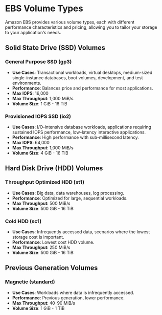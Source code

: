 # EBS Volume Types

Amazon EBS provides various volume types, each with different performance characteristics and pricing, allowing you to tailor your storage to your application's needs.

## Solid State Drive (SSD) Volumes

### General Purpose SSD (gp3)

- **Use Cases**: Transactional workloads, virtual desktops, medium-sized single-instance databases, boot volumes, development, and test environments.
- **Performance**: Balances price and performance for most applications.
- **Max IOPS**: 16,000
- **Max Throughput**: 1,000 MiB/s
- **Volume Size**: 1 GiB - 16 TiB

### Provisioned IOPS SSD (io2)

- **Use Cases**: I/O-intensive database workloads, applications requiring sustained IOPS performance, low-latency interactive applications.
- **Performance**: High performance with sub-millisecond latency.
- **Max IOPS**: 64,000
- **Max Throughput**: 1,000 MiB/s
- **Volume Size**: 4 GiB - 16 TiB

## Hard Disk Drive (HDD) Volumes

### Throughput Optimized HDD (st1)

- **Use Cases**: Big data, data warehouses, log processing.
- **Performance**: Optimized for large, sequential workloads.
- **Max Throughput**: 500 MiB/s
- **Volume Size**: 500 GiB - 16 TiB

### Cold HDD (sc1)

- **Use Cases**: Infrequently accessed data, scenarios where the lowest storage cost is important.
- **Performance**: Lowest cost HDD volume.
- **Max Throughput**: 250 MiB/s
- **Volume Size**: 500 GiB - 16 TiB

## Previous Generation Volumes

### Magnetic (standard)

- **Use Cases**: Workloads where data is infrequently accessed.
- **Performance**: Previous generation, lower performance.
- **Max Throughput**: 40-90 MiB/s
- **Volume Size**: 1 GiB - 1 TiB

